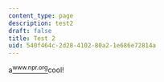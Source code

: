 ```yaml
---
content_type: page
description: test2
draft: false
title: Test 2
uid: 540f464c-2d28-4102-80a2-1e686e72814a
---
```

a[<sup>www.npr.org</sup>](www.npr.org)cool!